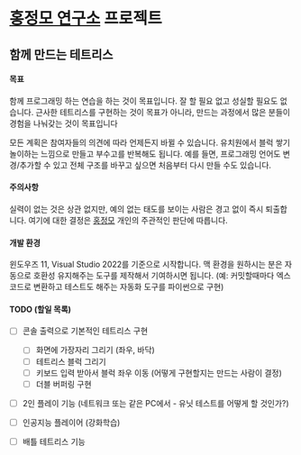 # [홍정모 연구소](https://honglab.co.kr/) 프로젝트

## 함께 만드는 테트리스

#### 목표

함께 프로그래밍 하는 연습을 하는 것이 목표입니다. 
잘 할 필요 없고 성실할 필요도 없습니다. 
근사한 테트리스를 구현하는 것이 목표가 아니라, 만드는 과정에서 많은 분들이 경험을 나눠갖는 것이 목표입니다

모든 계획은 참여자들의 의견에 따라 언제든지 바뀔 수 있습니다. 유치원에서 블럭 쌓기 놀이하는 느낌으로 만들고 부수고를 반복해도 됩니다. 
예를 들면, 프로그래밍 언어도 변경/추가할 수 있고 전체 구조를 바꾸고 싶으면 처음부터 다시 만들 수도 있습니다.

#### 주의사항

실력이 없는 것은 상관 없지만, 예의 없는 태도를 보이는 사람은 경고 없이 즉시 퇴출합니다. 여기에 대한 결정은 [홍정모](https://www.linkedin.com/in/jeong-mo-hong-63209ab4/) 개인의 주관적인 판단에 따릅니다. 

#### 개발 환경

윈도우즈 11, Visual Studio 2022를 기준으로 시작합니다. 맥 환경을 원하시는 분은 자동으로 호환성 유지해주는 도구를 제작해서 기여하시면 됩니다. (예: 커밋할때마다 엑스코드로 변환하고 테스트도 해주는 자동화 도구를 파이썬으로 구현)

#### TODO (할일 목록)

- [ ] 콘솔 출력으로 기본적인 테트리스 구현
  - [ ] 화면에 가장자리 그리기 (좌우, 바닥)
  - [ ] 테트리스 블럭 그리기
  - [ ] 키보드 입력 받아서 블럭 좌우 이동 (어떻게 구현할지는 만드는 사람이 결정)
  - [ ] 더블 버퍼링 구현
- [ ] 2인 플레이 기능 (네트워크 또는 같은 PC에서 - 유닛 테스트를 어떻게 할 것인가?)
- [ ] 인공지능 플레이어 (강화학습)
- [ ] 배틀 테트리스 기능

